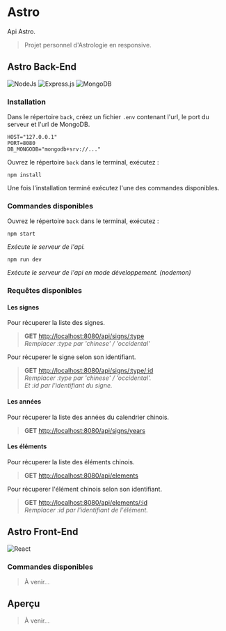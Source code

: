 # Astro
Api Astro.
> Projet personnel d'Astrologie en responsive.

## Astro Back-End
![NodeJs](https://img.shields.io/badge/NodeJs-339933?style=for-the-badge&logo=nodedotjs&logoColor=white)
![Express.js](https://img.shields.io/badge/Express.js-EEEEEE?style=for-the-badge&logo=express&logoColor=black)
![MongoDB](https://img.shields.io/badge/MongoDB-4EA94B?style=for-the-badge&logo=mongodb&logoColor=white)
### Installation
Dans le répertoire `back`, créez un fichier `.env` contenant l'url, le port du serveur et l'url de MongoDB.
```
HOST="127.0.0.1"
PORT=8080
DB_MONGODB="mongodb+srv://..."
```
Ouvrez le répertoire `back` dans le terminal, exécutez :

```terminal
npm install
```
Une fois l'installation terminé exécutez l'une des commandes disponibles.

### Commandes disponibles
Ouvrez le répertoire `back` dans le terminal, exécutez :

```terminal
npm start
```
_Exécute le serveur de l'api._

```terminal
npm run dev
```
_Exécute le serveur de l'api en mode développement. (nodemon)_

### Requêtes disponibles
#### Les signes
Pour récuperer la liste des signes.

> **GET** [http://localhost:8080/api/signs/:type](http://localhost:8080/api/signs/:type)\
_Remplacer :type par 'chinese' / 'occidental'_

Pour récuperer le signe selon son identifiant.

> **GET** [http://localhost:8080/api/signs/:type/:id](http://localhost:8080/api/signs/:type/:id)\
_Remplacer :type par 'chinese' / 'occidental'._\
_Et :id par l'identifiant du signe._

#### Les années
Pour récuperer la liste des années du calendrier chinois.

> **GET** [http://localhost:8080/api/signs/years](http://localhost:8080/api/signs/years)
#### Les éléments
Pour récuperer la liste des éléments chinois.

> **GET** [http://localhost:8080/api/elements](http://localhost:8080/api/elements)

Pour récuperer l'élément chinois selon son identifiant.

> **GET** [http://localhost:8080/api/elements/:id](http://localhost:8080/api/elements/:id)\
_Remplacer :id par l'identifiant de l'élément._

## Astro Front-End
![React](https://img.shields.io/badge/React-20232A?style=for-the-badge&logo=react&logoColor=61DAFB)
### Commandes disponibles
> À venir...

## Aperçu
> À venir...
